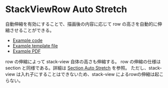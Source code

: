 # StackViewRow Auto Stretch

自動伸縮を有効にすることで、描画後の内容に応じて row の高さを自動的に伸縮させることができる。

- [Example code](test_section_report_stack_view_row_auto_stretch.rb)
- [Example template file](template.tlf)
- [Example PDF](expect.pdf)

row の伸縮によって stack-view 自体の高さも伸縮する。
row の伸縮の仕様は section と同様である。詳細は [Section Auto Stretch](../section_report_section_auto_stretch/README.md) を参照。
ただし、stack-view は入れ子にすることはできないため、stack-view によるrowの伸縮は起こらない。
